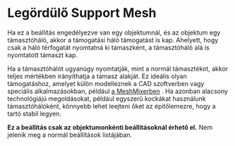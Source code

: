 # Legördülő Support Mesh

Ha ez a beállítás engedélyezve van egy objektumnál, és az objektum egy támasztóháló, akkor a támogatási háló támogatást is kap. Ahelyett, hogy csak a háló térfogatát nyomtatná ki támaszként, a támasztóháló alá is nyomtatott támaszt kap.

Ha a támasztóhálót ugyanúgy nyomtatják, mint a normál támasztékot, akkor teljes mértékben irányíthatja a támasz alakját. Ez ideális olyan támogatáshoz, amelyet külön modelleznek a CAD szoftverben vagy speciális alkalmazásokban, például [a MeshMixerben](http://www.meshmixer.com/) . Ha azonban alacsony technológiájú megoldásokat, például egyszerű kockákat használunk támasztóhálóként, könnyebb lehet leejteni őket az építőlemezre, hogy a tartó stabil legyen.

**Ez a beállítás csak az objektumonkénti beállításoknál érhető el.** Nem jelenik meg a normál beállítások listájában.

